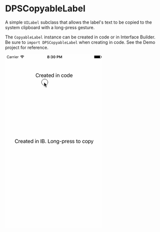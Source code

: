 # DPSCopyableLabel

A simple `UILabel` subclass that allows the label's text to be copied to the system clipboard with a long-press gesture.

The `CopyableLabel` instance can be created in code or in Interface Builder. Be sure to `import DPSCopyableLabel` when creating in code. See the Demo project for reference.

![demo](https://github.com/ebaker355/DPSCopyableLabel/raw/master/Resources/anim.gif)
